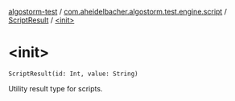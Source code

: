 [algostorm-test](../../index.md) / [com.aheidelbacher.algostorm.test.engine.script](../index.md) / [ScriptResult](index.md) / [&lt;init&gt;](.)

# &lt;init&gt;

`ScriptResult(id: Int, value: String)`

Utility result type for scripts.

